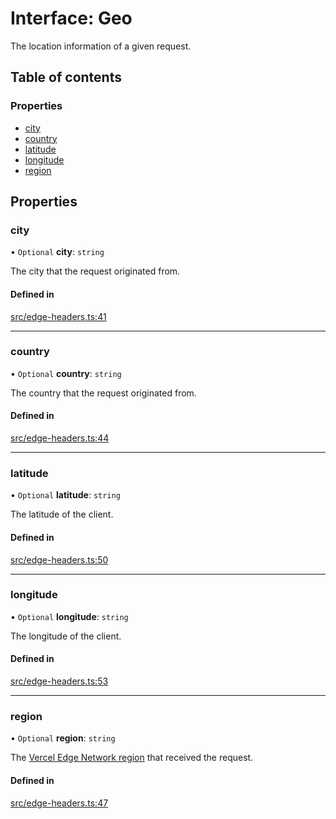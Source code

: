 # Interface: Geo

The location information of a given request.

## Table of contents

### Properties

- [city](Geo.md#city)
- [country](Geo.md#country)
- [latitude](Geo.md#latitude)
- [longitude](Geo.md#longitude)
- [region](Geo.md#region)

## Properties

### city

• `Optional` **city**: `string`

The city that the request originated from.

#### Defined in

[src/edge-headers.ts:41](https://github.com/vercel/vercel/blob/main/packages/edge/src/edge-headers.ts#L41)

---

### country

• `Optional` **country**: `string`

The country that the request originated from.

#### Defined in

[src/edge-headers.ts:44](https://github.com/vercel/vercel/blob/main/packages/edge/src/edge-headers.ts#L44)

---

### latitude

• `Optional` **latitude**: `string`

The latitude of the client.

#### Defined in

[src/edge-headers.ts:50](https://github.com/vercel/vercel/blob/main/packages/edge/src/edge-headers.ts#L50)

---

### longitude

• `Optional` **longitude**: `string`

The longitude of the client.

#### Defined in

[src/edge-headers.ts:53](https://github.com/vercel/vercel/blob/main/packages/edge/src/edge-headers.ts#L53)

---

### region

• `Optional` **region**: `string`

The [Vercel Edge Network region](https://vercel.com/docs/concepts/edge-network/regions) that received the request.

#### Defined in

[src/edge-headers.ts:47](https://github.com/vercel/vercel/blob/main/packages/edge/src/edge-headers.ts#L47)
